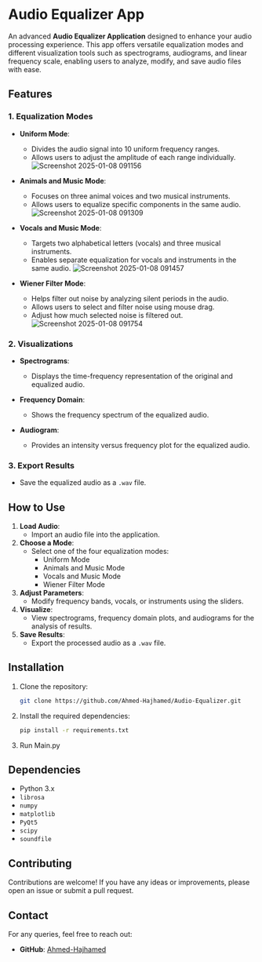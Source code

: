 # Audio Equalizer App

An advanced **Audio Equalizer Application** designed to enhance your audio processing experience. This app offers versatile equalization modes and different visualization tools such as spectrograms, audiograms, and linear frequency scale, enabling users to analyze, modify, and save audio files with ease.

## Features

### 1. **Equalization Modes**
- **Uniform Mode**:
  - Divides the audio signal into 10 uniform frequency ranges.
  - Allows users to adjust the amplitude of each range individually.
![Screenshot 2025-01-08 091156](https://github.com/user-attachments/assets/d7a4a5ee-b330-490b-8521-1224f09e183b)

- **Animals and Music Mode**:
  - Focuses on three animal voices and two musical instruments.
  - Allows users to equalize specific components in the same audio.
![Screenshot 2025-01-08 091309](https://github.com/user-attachments/assets/8865d2e5-5fbd-4a6f-9c52-380c16640ee4)

- **Vocals and Music Mode**:
  - Targets two alphabetical letters (vocals) and three musical instruments.
  - Enables separate equalization for vocals and instruments in the same audio.
![Screenshot 2025-01-08 091457](https://github.com/user-attachments/assets/ff7975f3-de6e-4110-bbfa-7fe1c433937a)

- **Wiener Filter Mode**:
  - Helps filter out noise by analyzing silent periods in the audio.
  - Allows users to select and filter noise using mouse drag.
  - Adjust how much selected noise is filtered out.
![Screenshot 2025-01-08 091754](https://github.com/user-attachments/assets/9e0c637c-1f55-4a98-adc1-352e5ea5629e)

### 2. **Visualizations**
- **Spectrograms**:
  - Displays the time-frequency representation of the original and equalized audio.

- **Frequency Domain**:
  - Shows the frequency spectrum of the equalized audio.

- **Audiogram**:
  - Provides an intensity versus frequency plot for the equalized audio.

### 3. **Export Results**
- Save the equalized audio as a `.wav` file.

## How to Use
1. **Load Audio**:
   - Import an audio file into the application.
2. **Choose a Mode**:
   - Select one of the four equalization modes:
     - Uniform Mode
     - Animals and Music Mode
     - Vocals and Music Mode
     - Wiener Filter Mode
3. **Adjust Parameters**:
   - Modify frequency bands, vocals, or instruments using the sliders.
4. **Visualize**:
   - View spectrograms, frequency domain plots, and audiograms for the analysis of results.
5. **Save Results**:
   - Export the processed audio as a `.wav` file.

## Installation
1. Clone the repository:
   ```bash
   git clone https://github.com/Ahmed-Hajhamed/Audio-Equalizer.git
   ```
2. Install the required dependencies:
   ```bash
   pip install -r requirements.txt
   ```
3. Run Main.py

## Dependencies
- Python 3.x
- `librosa`
- `numpy`
- `matplotlib`
- `PyQt5`
- `scipy`
- `soundfile`

## Contributing
Contributions are welcome! If you have any ideas or improvements, please open an issue or submit a pull request.

## Contact
For any queries, feel free to reach out:
- **GitHub**: [Ahmed-Hajhamed](https://github.com/Ahmed-Hajhamed)

